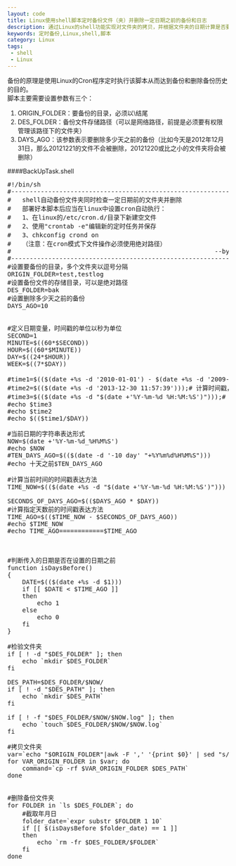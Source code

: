 ```yaml
---
layout: code
title: Linux使用shell脚本定时备份文件（夹）并删除一定日期之前的备份和日志
description: 通过Linux的shell功能实现对文件夹的拷贝，并根据文件夹的日期计算是否要删除该文件夹
keywords: 定时备份,Linux,shell,脚本
category: Linux
tags:
 - shell
 - Linux
---
```

<script type="text/javascript" src="/syntaxhighlighter_3_0_83/scripts/shBrushBash.js"></script>
备份的原理是使用Linux的Cron程序定时执行该脚本从而达到备份和删除备份历史的目的。</br>
脚本主要需要设置参数有三个：
<ol>
	<li>ORIGIN_FOLDER：要备份的目录，必须以\结尾</li>
	<li>DES_FOLDER：备份文件存储路径（可以是网络路径，前提是必须要有权限管理该路径下的文件夹）</li>
	<li>DAYS_AGO：该参数表示要删除多少天之前的备份（比如今天是2012年12月31日，那么20121221的文件不会被删除，20121220或比之小的文件夹将会被删除）</li>
</ol>

####BackUpTask.shell
<pre class="brush: shell;">
#!/bin/sh
#---------------------------------------------------------------------
#	shell自动备份文件夹同时检查一定日期前的文件夹并删除
#	部署好本脚本后应当在linux中设置cron自动执行：
#	1、在linux的/etc/cron.d/目录下新建空文件
#	2、使用"crontab -e"编辑新的定时任务并保存
#	3、chkconfig crond on
#	（注意：在cron模式下文件操作必须使用绝对路径）
#														--by: Blademainer
#---------------------------------------------------------------------
#设置要备份的目录，多个文件夹以逗号分隔
ORIGIN_FOLDER=test,testlog
#设置备份文件的存储目录，可以是绝对路径
DES_FOLDER=bak
#设置删除多少天之前的备份
DAYS_AGO=10


#定义日期变量，时间戳的单位以秒为单位
SECOND=1
MINUTE=$((60*$SECOND))
HOUR=$((60*$MINUTE))
DAY=$((24*$HOUR))
WEEK=$((7*$DAY))

#time1=$(($(date +%s -d '2010-01-01') - $(date +%s -d '2009-01-01')));# 计算时间戳，以秒为单位
#time2=$(($(date +%s -d '2013-12-30 11:57:39')));# 计算时间戳，以秒为单位
#time3=$(($(date +%s -d "$(date +'%Y-%m-%d %H:%M:%S')")));# 计算时间戳，以秒为单位
#echo $time3
#echo $time2
#echo $(($time1/$DAY))

#当前日期的字符串表达形式
NOW=$(date +'%Y-%m-%d_%H%M%S')
#echo $NOW
#TEN_DAYS_AGO=$(($(date -d '-10 day' "+%Y%m%d%H%M%S")))
#echo 十天之前$TEN_DAYS_AGO

#计算当前时间的时间戳表达方法
TIME_NOW=$(($(date +%s -d "$(date +'%Y-%m-%d %H:%M:%S')")))

SECONDS_OF_DAYS_AGO=$(($DAYS_AGO * $DAY))
#计算指定天数前的时间戳表达方法
TIME_AGO=$(($TIME_NOW - $SECONDS_OF_DAYS_AGO))
#echo $TIME_NOW
#echo TIME_AGO============$TIME_AGO



#判断传入的日期是否在设置的日期之前
function isDaysBefore()
{
	DATE=$(($(date +%s -d $1)))
	if [[ $DATE < $TIME_AGO ]] 
	then
		echo 1
	else
		echo 0
	fi
}

#检验文件夹
if [ ! -d "$DES_FOLDER" ]; then  
	echo `mkdir $DES_FOLDER`
fi

DES_PATH=$DES_FOLDER/$NOW/
if [ ! -d "$DES_PATH" ]; then  
	echo `mkdir $DES_PATH`
fi

if [ ! -f "$DES_FOLDER/$NOW/$NOW.log" ]; then  
	echo `touch $DES_FOLDER/$NOW/$NOW.log`
fi

#拷贝文件夹
var=`echo "$ORIGIN_FOLDER"|awk -F ',' '{print $0}' | sed "s/,/ /g"`
for VAR_ORIGIN_FOLDER in $var; do
	command=`cp -rf $VAR_ORIGIN_FOLDER $DES_PATH`
done


#删除备份文件夹
for FOLDER in `ls $DES_FOLDER`; do
	#截取年月日
	folder_date=`expr substr $FOLDER 1 10`
	if [[ $(isDaysBefore $folder_date) == 1 ]]
	then
		echo `rm -fr $DES_FOLDER/$FOLDER`
	fi
done

</pre> 